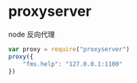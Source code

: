 # proxyserver

node 反向代理


```js
var proxy = require("proxyserver")
proxy({
    "fms.help": "127.0.0.1:1100"
})
```